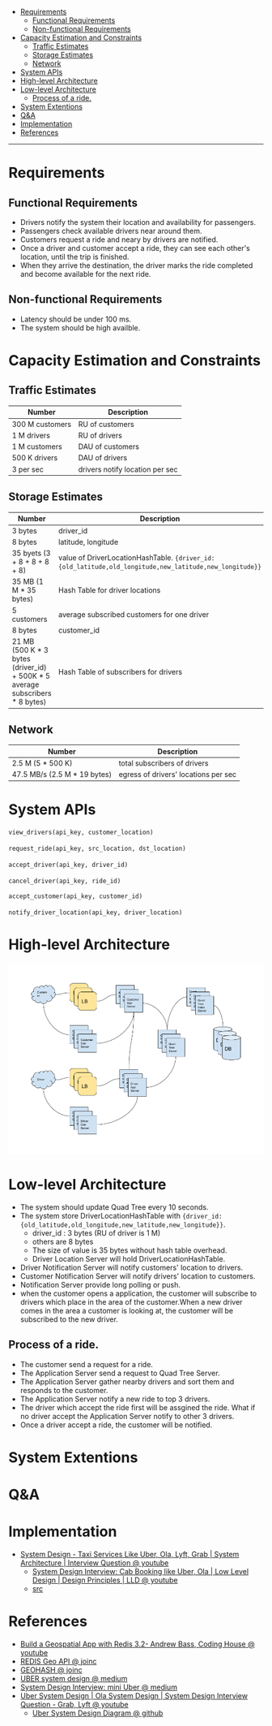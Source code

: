 - [Requirements](#requirements)
  - [Functional Requirements](#functional-requirements)
  - [Non-functional Requirements](#non-functional-requirements)
- [Capacity Estimation and Constraints](#capacity-estimation-and-constraints)
  - [Traffic Estimates](#traffic-estimates)
  - [Storage Estimates](#storage-estimates)
  - [Network](#network)
- [System APIs](#system-apis)
- [High-level Architecture](#high-level-architecture)
- [Low-level Architecture](#low-level-architecture)
  - [Process of a ride.](#process-of-a-ride)
- [System Extentions](#system-extentions)
- [Q&A](#qa)
- [Implementation](#implementation)
- [References](#references)

-----

# Requirements

## Functional Requirements

* Drivers notify the system their location and availability for passengers.
* Passengers check available drivers near around them.
* Customers request a ride and neary by drivers are notified.
* Once a driver and customer accept a ride, they can see each other's location, until the trip is finished.
* When they arrive the destination, the driver marks the ride completed and become available for the next ride.

## Non-functional Requirements

* Latency should be under 100 ms.
* The system should be high availble.

# Capacity Estimation and Constraints

## Traffic Estimates

| Number                                       | Description      |
| -------------------------------------------- | ---------------- |
| 300 M customers | RU of customers |
| 1 M drivers | RU of drivers |
| 1 M customers | DAU of customers |
| 500 K drivers | DAU of drivers |
| 3 per sec | drivers notify location per sec |

## Storage Estimates

| Number                                       | Description      |
| -------------------------------------------- | ---------------- |
| 3 bytes | driver_id |
| 8 bytes | latitude, longitude |
| 35 byets (3 + 8 + 8 + 8 + 8) | value of DriverLocationHashTable. `{driver_id:{old_latitude,old_longitude,new_latitude,new_longitude}}` |
| 35 MB (1 M * 35 bytes) | Hash Table for driver locations  |
| 5 customers | average subscribed customers for one driver |
| 8 bytes | customer_id |
| 21 MB (500 K * 3 bytes (driver_id) + 500K * 5 average subscribers * 8 bytes) | Hash Table of subscribers for drivers |

## Network


| Number                                       | Description      |
| -------------------------------------------- | ---------------- |
| 2.5 M (5 * 500 K) | total subscribers of drivers |
| 47.5 MB/s (2.5 M * 19 bytes) | egress of drivers' locations per sec |

# System APIs

```
view_drivers(api_key, customer_location)

request_ride(api_key, src_location, dst_location)

accept_driver(api_key, driver_id)

cancel_driver(api_key, ride_id)
```

```
accept_customer(api_key, customer_id)

notify_driver_location(api_key, driver_location)
```

# High-level Architecture

![](DesigningUberBackendHighLevelArch.png)

# Low-level Architecture

* The system should update Quad Tree every 10 seconds.
* The system store DriverLocationHashTable with `{driver_id:{old_latitude,old_longitude,new_latitude,new_longitude}}`.
  * driver_id : 3 bytes (RU of driver is 1 M)
  * others are 8 bytes
  * The size of value is 35 bytes without hash table overhead.
  * Driver Location Server will hold DriverLocationHashTable.
* Driver Notification Server will notify customers' location to drivers.
* Customer Notification Server will notify drivers' location to customers.
* Notification Server provide long polling or push.
* when the customer opens a application, the customer will subscribe to drivers which place in the area of the customer.When a new driver comes in the area a customer is looking at, the customer will be subscribed to the new driver. 

## Process of a ride.

* The customer send a request for a ride.
* The Application Server send a request to Quad Tree Server.
* The Application Server gather nearby drivers and sort them and responds to the customer.
* The Application Server notify a new ride to top 3 drivers.
* The driver which accept the ride first will be assgined the ride. What if no driver accept the Application Server notify to other 3 drivers.
* Once a driver accept a ride, the customer will be notified.

# System Extentions

# Q&A

# Implementation

* [System Design - Taxi Services Like Uber, Ola, Lyft, Grab | System Architecture | Interview Question @ youtube](https://www.youtube.com/watch?v=c3kd4kI9rc4)
  * [System Design Interview: Cab Booking like Uber, Ola | Low Level Design | Design Principles | LLD @ youtube](https://www.youtube.com/watch?v=Yn7C0x5ozx4)
  * [src](https://github.com/anomaly2104/lld-cab-booking-ola-uber-grab-lyft)

# References

* [Build a Geospatial App with Redis 3.2- Andrew Bass, Coding House @ youtube](https://www.youtube.com/watch?v=94qOaGA31II)
* [REDIS Geo API @ joinc](https://www.joinc.co.kr/w/man/12/REDIS/geo)
* [GEOHASH @ joinc](https://www.joinc.co.kr/w/man/12/geohash)
* [UBER system design @ medium](https://medium.com/@narengowda/uber-system-design-8b2bc95e2cfe)
* [System Design Interview: mini Uber @ medium](https://medium.com/@eileen.code4fun/system-design-interview-mini-uber-a48444258402)
* [Uber System Design | Ola System Design | System Design Interview Question - Grab, Lyft @ youtube](https://www.youtube.com/watch?v=Tp8kpMe-ZKw)
  * [Uber System Design Diagram @ github](https://github.com/codekarle/system-design/blob/master/system-design-prep-material/architecture-diagrams/Uber%20System%20Design.png)
